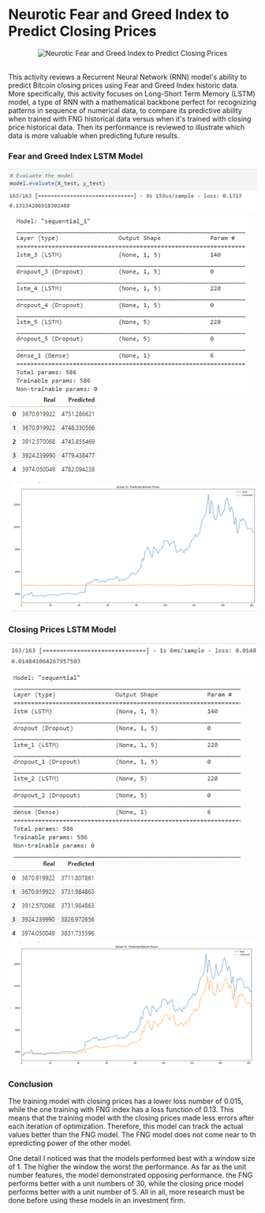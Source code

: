 # Neurotic Fear and Greed Index to Predict Closing Prices
<p align="center">
  <img src="https://github.com/EmilianoAmador/Deep_Learning_FNG_Index/edit/master/FNG-Image.jpg?raw=true" alt="Neurotic Fear and Greed Index to Predict Closing Prices"/>
</p>
<br/>
This activity reviews a Recurrent Neural Network (RNN) model's ability to predict Bitcoin closing prices using Fear and Greed Index historic data. More specifically, this activity focuses on Long-Short Term Memory (LSTM) model, a type of RNN with a mathematical backbone perfect for recognizing patterns in sequence of numerical data, to compare its predictive ability when trained with FNG historical data versus when it's trained with closing price historical data. Then its performance is reviewed to illustrate which data is more valuable when predicting future results.


### Fear and Greed Index LSTM Model
![](Images/FNGloss.png)
<br/>
![](Images/FNGParam.png)
<br/>
![](Images/FNGtable.png)
<br/>
![](Images/FNGat5.png)


### Closing Prices LSTM Model
![](Images/CLSloss.png)
<br/>
![](Images/CLSparam.png)
<br/>
![](Images/CLStable.png)
<br/>
![](Images/CLSat5.png)

### Conclusion

The training model with closing prices has a lower loss number of 0.015, while the one training with FNG index has a loss function of 0.13. This means that the training model with the closing prices made less errors after each iteration of optimization. Therefore, this model can track the actual values better than the FNG model. The FNG model does not come near to th epredicting power of the other model.

One detail I noticed was that the models performed best with a window size of 1. The higher the window the worst the performance. As far as the unit number features, the model demonstrated opposing performance. the FNG performs better with a unit numbers of 30, while the closing price model performs better with a unit number of 5. All in all, more research must be done before using these models in an investment firm.
